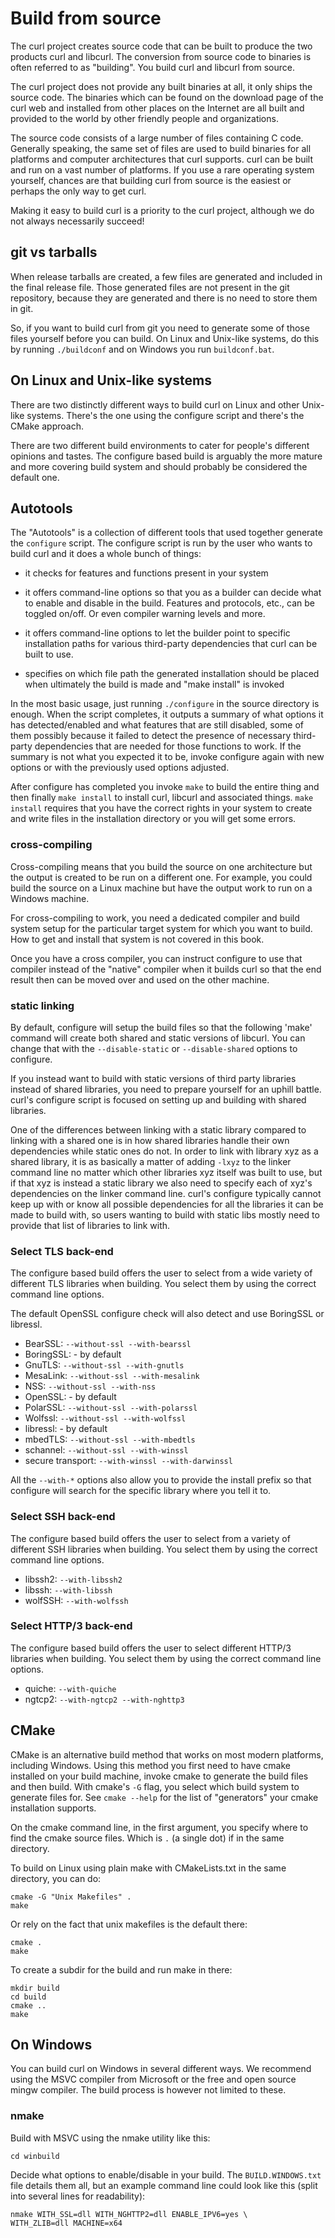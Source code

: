 # Build from source

The curl project creates source code that can be built to produce the two
products curl and libcurl. The conversion from source code to binaries
is often referred to as "building". You build curl and libcurl from source.

The curl project does not provide any built binaries at all, it only ships the
source code. The binaries which can be found on the download page of the curl
web and installed from other places on the Internet are all built and provided
to the world by other friendly people and organizations.

The source code consists of a large number of files containing C
code. Generally speaking, the same set of files are used to build binaries for
all platforms and computer architectures that curl supports. curl can be built
and run on a vast number of platforms. If you use a rare operating system
yourself, chances are that building curl from source is the easiest or perhaps
the only way to get curl.

Making it easy to build curl is a priority to the curl project, although we do
not always necessarily succeed!

## git vs tarballs

When release tarballs are created, a few files are generated and included in
the final release file. Those generated files are not present in the git
repository, because they are generated and there is no need to
store them in git.

So, if you want to build curl from git you need to generate some of those
files yourself before you can build. On Linux and Unix-like systems, do this by
running `./buildconf` and on Windows you run `buildconf.bat`.

## On Linux and Unix-like systems

There are two distinctly different ways to build curl on Linux and other
Unix-like systems. There's the one using the configure script and there's the
CMake approach.

There are two different build environments to cater for people's different
opinions and tastes. The configure based build is arguably the more mature and
more covering build system and should probably be considered the default one.

## Autotools

The "Autotools" is a collection of different tools that used together generate
the `configure` script. The configure script is run by the user who wants to
build curl and it does a whole bunch of things:

 - it checks for features and functions present in your system

 - it offers command-line options so that you as a builder can decide what to
   enable and disable in the build. Features and protocols, etc., can be
   toggled on/off. Or even compiler warning levels and more.

 - it offers command-line options to let the builder point to specific
   installation paths for various third-party dependencies that curl can be
   built to use.

 - specifies on which file path the generated installation should be placed
   when ultimately the build is made and "make install" is invoked

In the most basic usage, just running `./configure` in the source directory is
enough. When the script completes, it outputs a summary of what options it has
detected/enabled and what features that are still disabled, some of them
possibly because it failed to detect the presence of necessary third-party
dependencies that are needed for those functions to work. If the summary is
not what you expected it to be, invoke configure again with new options or
with the previously used options adjusted.

After configure has completed you invoke `make` to build the entire thing and
then finally `make install` to install curl, libcurl and associated
things. `make install` requires that you have the correct rights in your
system to create and write files in the installation directory or you will get
some errors.

### cross-compiling

Cross-compiling means that you build the source on one architecture but the
output is created to be run on a different one. For example, you could build
the source on a Linux machine but have the output work to run on a Windows
machine.

For cross-compiling to work, you need a dedicated compiler and build system
setup for the particular target system for which you want to build. How to get
and install that system is not covered in this book.

Once you have a cross compiler, you can instruct configure to use that
compiler instead of the "native" compiler when it builds curl so that the end
result then can be moved over and used on the other machine.

### static linking

By default, configure will setup the build files so that the following 'make'
command will create both shared and static versions of libcurl. You can change
that with the `--disable-static` or `--disable-shared` options to configure.

If you instead want to build with static versions of third party libraries
instead of shared libraries, you need to prepare yourself for an uphill
battle. curl's configure script is focused on setting up and building with
shared libraries.

One of the differences between linking with a static library compared to
linking with a shared one is in how shared libraries handle their own
dependencies while static ones do not. In order to link with library xyz as a
shared library, it is as basically a matter of adding `-lxyz` to the linker
command line no matter which other libraries xyz itself was built to use, but
if that xyz is instead a static library we also need to specify each of xyz's
dependencies on the linker command line. curl's configure typically cannot
keep up with or know all possible dependencies for all the libraries it can be
made to build with, so users wanting to build with static libs mostly need to
provide that list of libraries to link with.

### Select TLS back-end

The configure based build offers the user to select from a wide variety of
different TLS libraries when building. You select them by using the correct
command line options.

The default OpenSSL configure check will also detect and use BoringSSL or
libressl.

 - BearSSL: `--without-ssl --with-bearssl`
 - BoringSSL: - by default
 - GnuTLS: `--without-ssl --with-gnutls`
 - MesaLink: `--without-ssl --with-mesalink`
 - NSS: `--without-ssl --with-nss`
 - OpenSSL: - by default
 - PolarSSL: `--without-ssl --with-polarssl`
 - Wolfssl: `--without-ssl --with-wolfssl`
 - libressl: - by default
 - mbedTLS: `--without-ssl --with-mbedtls`
 - schannel: `--without-ssl --with-winssl`
 - secure transport: `--with-winssl --with-darwinssl`

All the `--with-*` options also allow you to provide the install prefix so
that configure will search for the specific library where you tell it to.

### Select SSH back-end

The configure based build offers the user to select from a variety of
different SSH libraries when building. You select them by using the
correct command line options.

 - libssh2: `--with-libssh2`
 - libssh: `--with-libssh`
 - wolfSSH: `--with-wolfssh`

### Select HTTP/3 back-end

The configure based build offers the user to select different HTTP/3
libraries when building. You select them by using the correct command
line options.

 - quiche: `--with-quiche`
 - ngtcp2: `--with-ngtcp2 --with-nghttp3`

## CMake

CMake is an alternative build method that works on most modern platforms,
including Windows. Using this method you first need to have cmake installed on
your build machine, invoke cmake to generate the build files and then
build. With cmake's `-G` flag, you select which build system to generate files
for. See `cmake --help` for the list of "generators" your cmake installation
supports.

On the cmake command line, in the first argument, you specify where to find
the cmake source files. Which is `.` (a single dot) if in the same directory.

To build on Linux using plain make with CMakeLists.txt in the same directory,
you can do:

    cmake -G "Unix Makefiles" .
    make

Or rely on the fact that unix makefiles is the default there:

    cmake .
    make

To create a subdir for the build and run make in there:

    mkdir build
    cd build
    cmake ..
    make

## On Windows

You can build curl on Windows in several different ways. We recommend using
the MSVC compiler from Microsoft or the free and open source mingw compiler. The
build process is however not limited to these.

### nmake

Build with MSVC using the nmake utility like this:

    cd winbuild

Decide what options to enable/disable in your build. The `BUILD.WINDOWS.txt`
file details them all, but an example command line could look like this (split
into several lines for readability):

    nmake WITH_SSL=dll WITH_NGHTTP2=dll ENABLE_IPV6=yes \
    WITH_ZLIB=dll MACHINE=x64 
